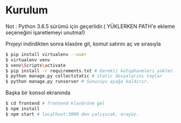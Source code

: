 # Kurulum

Not : Python 3.6.5 sürümü için geçerlidir.( YÜKLERKEN PATH'e ekleme seçeneğini işaretlemeyi unutma!)

Projeyi indirdikten sonra klasöre git, komut satırını aç ve sırasıyla

```sh
$ pip install virtualenv --user 
$ virtualenv venv 
$ venv\Scripts\activate
$ pip install -r requirements.txt # Gerekli kütüphaneleri yükler.
$ python manage.py collectstatic # static dosyalarını toplar
$ python manage.py runserver # Sunucuyu ayağa kaldırır. 
```

Başka bir konsol ekranında 
```sh
$ cd frontend # frontend klasörüne gel
$ npm install 
$ npm start # localhost:3000 den çalışıcak, arayüz.
```



